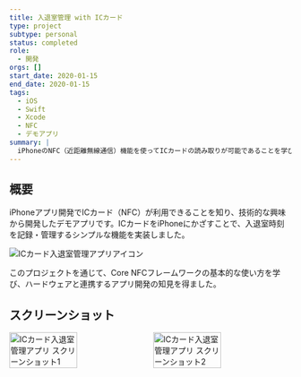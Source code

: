 ```yaml
---
title: 入退室管理 with ICカード
type: project
subtype: personal
status: completed
role:
  - 開発
orgs: []
start_date: 2020-01-15
end_date: 2020-01-15
tags:
  - iOS
  - Swift
  - Xcode
  - NFC
  - デモアプリ
summary: |
  iPhoneのNFC（近距離無線通信）機能を使ってICカードの読み取りが可能であることを学び、その技術検証のために作成した入退室管理のデモアプリ。
---
```

## 概要
iPhoneアプリ開発でICカード（NFC）が利用できることを知り、技術的な興味から開発したデモアプリです。ICカードをiPhoneにかざすことで、入退室時刻を記録・管理するシンプルな機能を実装しました。

![ICカード入退室管理アプリアイコン](../../../linked_assets/10_Projects/Personal/ic_card_entry_management/assets/ic_card_entry_icon.jpg)

このプロジェクトを通じて、Core NFCフレームワークの基本的な使い方を学び、ハードウェアと連携するアプリ開発の知見を得ました。

## スクリーンショット
<div style="display: flex; gap: 10px;">
    <img src="/linked_assets/10_Projects/Personal/ic_card_entry_management/assets/ic_card_entry_ss_1.jpg" alt="ICカード入退室管理アプリ スクリーンショット1" width="49%">
    <img src="/linked_assets/10_Projects/Personal/ic_card_entry_management/assets/ic_card_entry_ss_2.jpg" alt="ICカード入退室管理アプリ スクリーンショット2" width="49%">
</div>
